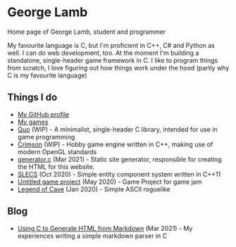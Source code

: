 # George Lamb

Home page of George Lamb, student and programmer

My favourite language is C, but I'm proficient in C++, C# and Python as well. I can do web development, too. At the moment I'm building a standalone, single-header game framework in C. I like to program things from scratch, I love figuring out how things work under the hood (partly why C is my favourite language)

## Things I do
 - [My GitHub profile](https://github.com/georgelam6)
 - [My games](https://georgelam6.itch.io)
 - [Quo](quo.html) (WIP) - A minimalist, single-header C library, intended for use in game programming
 - [Crimson](crimson.html) (WIP) - Hobby game engine written in C++, making use of modern OpenGL standards
 - [generator.c](https://raw.githubusercontent.com/georgelam6/georgelam6.github.io/master/generator.c) (Mar 2021) - Static site generator, responsible for creating the HTML for this website.
 - [SLECS](https://github.com/georgelam6/SLECS) (Oct 2020) - Simple entity component system written in C++11
 - [Untitled game project](game.html) (May 2020) - Game Project for game jam
 - [Legend of Cave](https://georgelam6.itch.io/legend) (Jan 2020) - Simple ASCII roguelike

## Blog
 - [Using C to Generate HTML from Markdown](c-markdown.html) (Mar 2021) - My experiences writing a simple markdown parser in C
